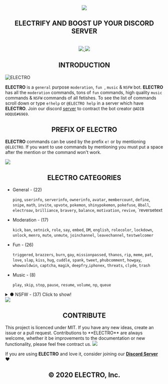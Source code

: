 <div align="center">
  <img src="https://cdn.discordapp.com/attachments/656517276832366595/661972761698369536/ELECTRO_WEB_HEADER.png" align="center">
  <h2 align="center">ELECTRIFY AND BOOST UP YOUR DISCORD SERVER</h2> 
  <br>
  <a href="https://discordapp.com/api/oauth2/authorize?client_id=629323586930212884&permissions=2146827775&scope=bot">
    <img src="https://img.shields.io/badge/ADD-BOT-orange.svg?style=for-the-badge">
  </a>
  <a href="https://discord.gg/kuWVFpR">
    <img src="https://img.shields.io/badge/JOIN-GUILD-orange.svg?style=for-the-badge">
  </a>
  </div> 
  

<h2 align="center">INTRODUCTION</h2>

<img src="https://cdn.discordapp.com/attachments/656517276832366595/656760631474520074/ELECTRO_ELECTRIFY_YOUR_SERVER.gif" alt="ELECTRO" align="center">

**ELECTRO** is a `general` purpose `moderation`, `fun `, `music` & `NSFW` bot. **ELECTRO** has all the `moderation` commands, tons of `fun` commands, high quality `music` commands & `NSFW` commands of all fetishes. To see the list of commands scroll down or type `e!help` or `@ELECTRO help` in a server which have **ELECTRO**. Join our discord [server](https://discord.gg/dAggRh9) to contract the bot creator `@ADIB HOQUE#6969`.

<h2 align="center">PREFIX OF ELECTRO</h2> 


**ELECTRO** commands can be used by the prefix `e!` or by mentioning `@ELECTRO`. If you want to use commands by mentioning you must put a space after the mention or the command won't work. 

<img src="https://cdn.discordapp.com/attachments/656517276832366595/682143066689241094/ELECTRODiv.png" aling="center">
  
<h2 align="center">ELECTRO CATEGORIES</h2>
<ul>
  <li>General - (22)</li>
  
`ping`, `userinfo`, `serverinfo`, `ownerinfo`, `avatar`, `membercount`, `define`, `snipe`, `math`, `invite`, `upvote`, `pokemon`, `shinypokemon`, `pokefuse`, `8ball`, `electroav`, `brilliance`, `bravery`, `balance`, `motivation`, `revive`, `reversetext
  <li>Moderation - (17)</li>
  
`kick`, `ban`, `setnick`, `role`, `say`, `embed`, `DM`, `english`, `rolecolor`, `lockdown`, `unlock`, `menro`, `mute`, `unmute`, `joinchannel`, `leavechannel`, `testwelcomer`
  <li>Fun - (26)</li>
  
`triggered`, `brazzers`, `burn`, `gay`, `missionpassed`, `thanos`, `rip`, `meme`, `pat`, `love`, `slap`, `kiss`, `hug`, `cuddle`, `spank`, `tweet`, `phubcomment`, `howgay`, `whowouldwin`, `captcha`, `magik`, `deepfry`,`iphonex`, `threats`, `clyde`, `trash`
  <li>Music - (8)</li>
  
`play`, `skip`, `stop`, `pause`, `resume`, `volume`, `np`, `queue` 
</ul>
<details>
  <summary>● NSFW - (37) Click to show!</summary> 
boobs, pussy, dick, ass, thighs, porngif, 4k, anal, upskirt, milf, asian, panties, cosplay, uniform, scporn, pornhub, pornstar, classic, blowjob, hentai, hentaiass, hentaianal, hentaithighs, hentaineko, hentaikitsune, girlsolo, pussygif, feet, femdom, pussyart, smallboobs, girlsologif, classic, cumsluts, randomhentaigif, bjgif, lesbian 
</details> 

<img src="https://cdn.discordapp.com/attachments/656517276832366595/682143066689241094/ELECTRODiv.png" aling="center">
<h2 align="center">CONTRIBUTE</h2> 
This project is licenced under MIT. If you have any new ideas, create an issue or a pull request. Contributions to **ELECTRO** are always welcome, whether it be improvements to the documentation or new functionality, please feel free contract us.
<img src="https://cdn.discordapp.com/attachments/656517276832366595/682143066689241094/ELECTRODiv.png" aling="center">
 
If you are using **ELECTRO** and love it, consider joining our **[Discord Server](https://discord.gg/dAggRh9)** ❤️
<h2 align="center">© 2020 ELECTRO, Inc.</h2>
